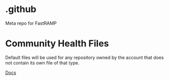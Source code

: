 # .github
Meta repo for FastRAMP


# Community Health Files
Default files will be used for any repository owned by the account that does not contain its own file of that type.

[Docs](https://docs.github.com/en/communities/setting-up-your-project-for-healthy-contributions/creating-a-default-community-health-file)
